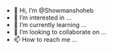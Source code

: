 - 👋 Hi, I’m @Showmanshoheb
- 👀 I’m interested in ...
- 🌱 I’m currently learning ...
- 💞️ I’m looking to collaborate on ...
- 📫 How to reach me ...


